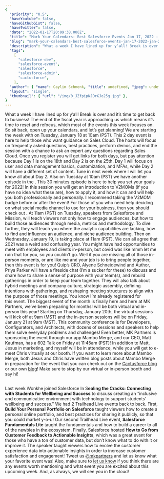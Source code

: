 ```yaml
---
{
  "priority": "0.5",
  "haveYoutube": false,
  "haveGithubGist": false,
  "haveTwitter": false,
  "date": "2022-01-17T20:09:38.000Z",
  "title": "Mark Your Calendars: Best Salesforce Events Jan 17, 2022 — Jan 21, 2022",
  "Slug": "mark-your-calendars-best-salesforce-events-jan-17-2022-jan-21-2022",
  "description": "What a week I have lined up for y’all! Break is over and it’s time to get back to business! The end of the fiscal year is approaching us which means it’s time to reset and refocus, which most of the events this week focuses on. So sit back, open up your calendars, and let’s get planning!.",
  "tags":
    [
      "salesforce-dev",
      "salesforce-event",
      "salesforce",
      "salesforce-admin",
      "cactusforce",
    ],
  "author": { "name": Caylin Schmenk, "title": undefined, "jpeg": undefined },
  "layout": "single",
  "thumbnail": { "url": "/img/0_JZfpipNJDrGJo25g.jpg" },
}
---
```


What a week I have lined up for y’all! Break is over and it’s time to get back to business! The end of the fiscal year is approaching us which means it’s time to reset and refocus, which most of the events this week focuses on. So sit back, open up your calendars, and let’s get planning!
We are starting the week with [](https://salesforce.zoom.us/webinar/register/WN_v6UtYp1OStG2dpbylX4v9w) on Tuesday, January 18 at 10am (PST). This 2 day event is here to help those who want guidance on Sales Cloud. The hosts will focus on frequently asked questions, best practices, perform demos, and end the session with a chance to ask an expert any questions regarding Sales Cloud. Once you register you will get links for both days, but pay attention because Day 1 is on the 18th and Day 2 is on the 25th. Day 1 will focus on user and data management basics, customization, and MFAs, while Day 2 will have a different set of content. Tune in next week where I will let you know all about Day 2.
Also on Tuesday at 10am (PST) we have another episode in the [](https://trailhead.salesforce.com/live/broadcasts/a2r3k000001dKcn/pathfinder-learning-series-love-to-live-the-v2mom-key-to-career-success). This 30 minutes episode is here to help you set your goals for 2022! In this session you will get an introduction to V2MOMs (if you have no idea what these are), how to apply it, and how it can and will help you both professionally and personally. I recommend taking the V2MOM badge before or after the event!
For those of you who need help deciding on what social media channel to use for your business, then you should check out [](https://www.salesforce.com/form/events/webinars/form-rss/3568752). At 11am (PST) on Tuesday, speakers from Salesforce and Mission, will teach viewers not only how to engage audiences, but how to build those audiences through media, metrics and methodology. To dive further, they will teach you where the analytic capabilities are lacking, how to find and influence an audience, and niche audience building.
Then on Wednesday, January 19, [](https://www.salesforce.com/form/events/webinars/form-rss/3582840) is taking place at 11am (PST). We can all agree that 2021 was a weird and confusing year. You might have had opportunities to meet with employees and clients in-person, but covid was like mmm let me ruin that for you, so you couldn’t go. Well if you are missing all of those in-person moments, or are like me and your job is to bring people together, then this event is for you! Quip’s CRO, Alyene Schneidewind and Author, Priya Parker will have a fireside chat (I’m a sucker for these) to discuss and share how to share a sense of purpose with your team(s), and rebuild gatherings in order to keep your team together. They will also talk about hybrid meetings and company culture, strategic assembly, defining intentions with gatherings, and reshaping meeting structures to align with the purpose of those meetings. You know I’m already registered for this event.
The biggest event of the month is finally here and here at MK Partners, we’ve been preparing for months! [](https://www.cactusforce.com/) will be both virtual and in-person this year! Starting on Thursday, January 20th, the virtual sessions will kick off at 9am (MST) and the in-person sessions will be on Friday, January 21 at 9am (MST). This community conference is for Developers, Configurators, and Architects, with dozens of sessions and speakers to help them solve everyday problems and challenges! Even better, MK Partners is sponsoring the event through our app Mambo Merge, and our CEO, Matt Kaufman, has a 602 Talk on Friday at 11:45am (PST)! In addition to Matt, Jesus in marketing, and myself will be in attendance, while you will get to e-meet Chris virtually at our booth. If you want to learn more about Mambo Merge, both Jesus and Chris have written blog posts about Mambo Merge in preparation for the event that you can check out on the [Cactusforce blog](https://www.cactusforce.com/blog) or our own [blog](https://medium.com/creme-de-la-crm)! Make sure to stop by our virtual or in-person booth and say hi!

##

Last week Wonkhe joined Salesforce In S**ealing the Cracks: Connecting with Students for Wellbeing and Success** to discuss creating an “inclusive and communicative environment with technology to support students’ wellbeing and success.” We had 2 Trailhead Live events back to back. First, **Build Your Personal Portfolio on Salesforce** taught viewers how to create a personal online portfolio, and best practices for sharing it publicly, so that you could market y-o-u! Our second Trailhead Live event, **Salesforce Fundamentals Lite** taught the fundamentals and how to build a career to all of the newbies in the ecosystem.
Finally, Salesforce hosted **How to Go from Customer Feedback to Actionable Insights**, which was a great event for those who have a ton of customer data, but don’t know what to do with it or improve it. The speaker taught viewers how to evolve the customer experience data into actionable insights in order to increase customer satisfaction and engagement! Tweet us [@mkpartners](http://www.twitter.com/mkpartners) and let us know what your favorite event was!
Also, make sure to [let us know](https://appexchange.salesforce.com/appxConsultingListingDetail?listingId=a0N30000001gF9jEAE) if you think there are any events worth mentioning and what event you are excited about this upcoming week. And, as always, we will see you in the cloud!
